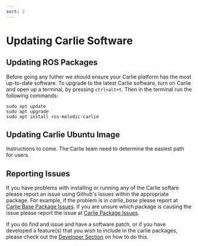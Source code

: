 ```yaml
---
sort: 2
---
```


# Updating Carlie Software

## Updating ROS Packages

Before going any futher we should ensure your Carlie platform has the most up-to-date software. To upgrade to the latest Carlie software, turn on Carlie and open up a terminal, by pressing `ctrl+alt+t`. Then in the terminal run the following commands:

    sudo apt update
    sudo apt upgrade
    sudo apt install ros-melodic-carlie

## Updating Carlie Ubuntu Image

Instructions to come. The Carlie team need to determine the easiest path for users.


## Reporting Issues

If you have problems with installing or running any of the Carlie softare please report an issue using Github's Issues within the appropriate package. For example, if the problem is in *carlie_base* please report at [Carlie Base Package Issues](https://github.com/RoboticVisionOrg/carlie_base/issues). If you are unsure which package is causing the issue please report the issue at [Carlie Package Issues](https://github.com/RoboticVisionOrg/carlie/issues).

If you do find and issue and have a software patch, or if you have developed a feature(s) that you wish to include in the carlie packages, please check out the [Developer Section](../going_further/developing_for_carlie) on how to do this.